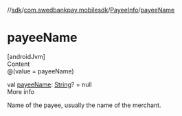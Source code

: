 //[sdk](../../../index.md)/[com.swedbankpay.mobilesdk](../index.md)/[PayeeInfo](index.md)/[payeeName](payee-name.md)



# payeeName  
[androidJvm]  
Content  
@(value = payeeName)  
  
val [payeeName](payee-name.md): [String](https://kotlinlang.org/api/latest/jvm/stdlib/kotlin/-string/index.html)? = null  
More info  


Name of the payee, usually the name of the merchant.

  




